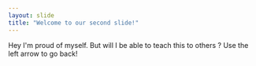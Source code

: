 ```yaml
---
layout: slide
title: "Welcome to our second slide!"
---
```

Hey I'm proud of myself. But will I be able to teach this to others ?
Use the left arrow to go back!
